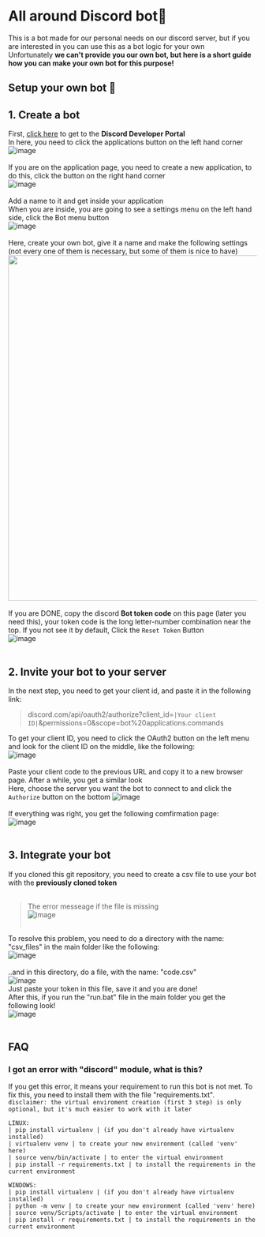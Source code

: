 # All around Discord bot🤖

This is a bot made for our personal needs on our discord server, but if you are interested in you can use this as a bot logic for your own<br>
Unfortunately **we can't provide you our own bot, but here is a short guide how you can make your own bot for this purpose!**

## Setup your own bot 🔧

## 1. Create a bot
First, [click here](https://discord.com/developers/docs/intro) to get to the **Discord Developer Portal**<br>
In here, you need to click the applications button on the left hand corner<br>
![image](https://user-images.githubusercontent.com/90270578/200140829-605d5abc-420f-47d3-aa51-8d2466321366.png)<br><br>
If you are on the application page, you need to create a new application, to do this, click the button on the right hand corner<br>
![image](https://user-images.githubusercontent.com/90270578/200140886-cd0e4815-4d49-48b9-82a4-b6dd9661a10e.png)<br><br>
Add a name to it and get inside your application<br>
When you are inside, you are going to see a settings menu on the left hand side, click the Bot menu button<br>
![image](https://user-images.githubusercontent.com/90270578/200141052-2c8b3b5d-c029-4317-800b-21797e9721c5.png)<br><br>
Here, create your own bot, give it a name and make the following settings (not every one of them is necessary, but some of them is nice to have)<br>
<img src="https://user-images.githubusercontent.com/90270578/200141203-54a38686-b6be-4006-b14c-4682dd2c9279.png" width="700"><br><br>
If you are DONE, copy the discord **Bot token code** on this page (later you need this), your token code is the long letter-number combination near the top. If you not see it by default, Click the `Reset Token` Button<br>
![image](https://user-images.githubusercontent.com/90270578/200141703-c4dff982-4b0d-4fe8-9601-df0e607c865d.png)<br><br>

## 2. Invite your bot to your server
In the next step, you need to get your client id, and paste it in the following link:<br>

>discord.com/api/oauth2/authorize?client_id=`|Your client ID|`&permissions=0&scope=bot%20applications.commands<br>

To get your client ID, you need to click the OAuth2 button on the left menu and look for the client ID on the middle, like the following:<br>
![image](https://user-images.githubusercontent.com/90270578/200170927-92e04c72-ce50-4928-a126-77712599b3e9.png)<br><br>
Paste your client code to the previous URL and copy it to a new browser page. After a while, you get a similar look<br>
Here, choose the server you want the bot to connect to and click the `Authorize` button on the bottom
![image](https://user-images.githubusercontent.com/90270578/200170522-eca16f9a-19ca-4cdc-b8ff-8d3d5ecedac7.png)<br><br>
If everything was right, you get the following comfirmation page:<br>
![image](https://user-images.githubusercontent.com/90270578/200170503-a01c19b5-c92c-45c8-9b85-a0e53547dcdf.png)<br><br>

## 3. Integrate your bot 
If you cloned this git repository, you need to create a csv file to use your bot with the **previously cloned token**<br><br>
>The error messeage if the file is missing<br>
![image](https://user-images.githubusercontent.com/90270578/200693022-4d4edd06-f1b2-462d-b852-9900c820b136.png)<br><br>

To resolve this problem, you need to do a directory with the name: "csv_files" in the main folder like the following:<br>
![image](https://user-images.githubusercontent.com/90270578/200694389-6c80f61c-fc46-4618-a226-5ea0a9c338fb.png)<br><br>
..and in this directory, do a file, with the name: "code.csv"<br>
![image](https://user-images.githubusercontent.com/90270578/200695080-1e589745-4d70-4fb3-8319-31b0c3c28baa.png)<br>
Just paste your token in this file, save it and you are done!<br>
After this, if you run the "run.bat" file in the main folder you get the following look!<br>
![image](https://user-images.githubusercontent.com/90270578/200695432-70cc4033-dbc3-4689-9389-c279889798e3.png)<br><br>

## FAQ

### I got an error with "discord" module, what is this?
If you get this error, it means your requirement to run this bot is not met. To fix this, you need to install them with the file "requirements.txt".<br>
`disclaimer: the virtual enviroment creation (first 3 step) is only optional, but it's much easier to work with it later`
```
LINUX:
| pip install virtualenv | (if you don't already have virtualenv installed)
| virtualenv venv | to create your new environment (called 'venv' here)
| source venv/bin/activate | to enter the virtual environment
| pip install -r requirements.txt | to install the requirements in the current environment

WINDOWS:
| pip install virtualenv | (if you don't already have virtualenv installed)
| python -m venv | to create your new environment (called 'venv' here)
| source venv/Scripts/activate | to enter the virtual environment
| pip install -r requirements.txt | to install the requirements in the current environment
```
